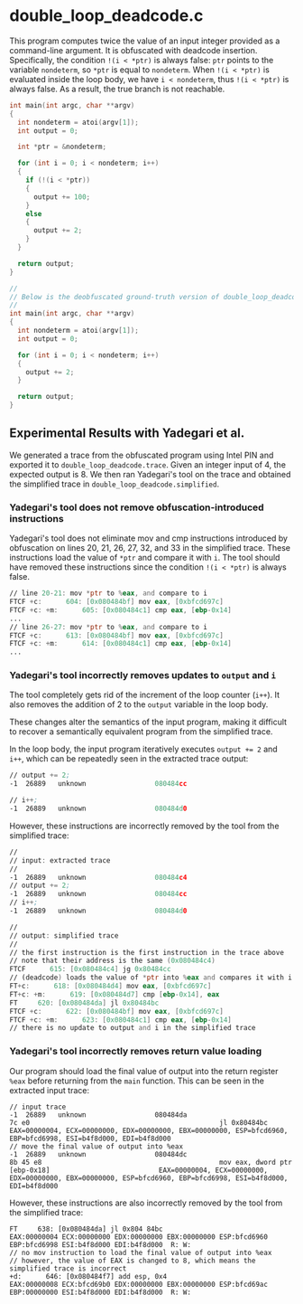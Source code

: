 # double_loop_deadcode.c

This program computes twice the value of an input integer provided as a command-line argument.
It is obfuscated with deadcode insertion. Specifically, the condition `!(i < *ptr)` is always
false: `ptr` points to the variable `nondeterm`, so `*ptr` is equal to `nondeterm`.
When `!(i < *ptr)` is evaluated inside the loop body, we have `i < nondeterm`, thus `!(i < *ptr)`
is always false. As a result, the true branch is not reachable.

```c
int main(int argc, char **argv)
{
  int nondeterm = atoi(argv[1]);
  int output = 0;

  int *ptr = &nondeterm;

  for (int i = 0; i < nondeterm; i++)
  {
    if (!(i < *ptr))
    {
      output += 100;
    }
    else
    {
      output += 2;
    }
  }

  return output;
}

//
// Below is the deobfuscated ground-truth version of double_loop_deadcode.c:
//
int main(int argc, char **argv)
{
  int nondeterm = atoi(argv[1]);
  int output = 0;

  for (int i = 0; i < nondeterm; i++)
  {
    output += 2;
  }

  return output;
}
```

## Experimental Results with Yadegari et al.

We generated a trace from the obfuscated program using Intel PIN and exported it to `double_loop_deadcode.trace`.
Given an integer input of 4, the expected output is 8.
We then ran Yadegari's tool on the trace and obtained the simplified trace in `double_loop_deadcode.simplified`.


### Yadegari's tool does not remove obfuscation-introduced instructions

Yadegari's tool does not eliminate mov and cmp instructions introduced by obfuscation
on lines 20, 21, 26, 27, 32, and 33 in the simplified trace. These instructions load the value
of `*ptr` and compare it with `i`. The tool should have removed these instructions since the
condition `!(i < *ptr)` is always false.

```asm
// line 20-21: mov *ptr to %eax, and compare to i
FTCF +c:      604: [0x080484bf] mov eax, [0xbfcd697c]                                                                      EAX:bfcd697c ECX:00000000 EDX:00000000 EBX:00000000 ESP:bfcd6960 EBP:bfcd6998 ESI:b4f8d000 EDI:b4f8d000  R: 0xbfcd697c--0xbfcd697f; W: 
FTCF +c: +m:      605: [0x080484c1] cmp eax, [ebp-0x14]                                                                        EAX:00000004 ECX:00000000 EDX:00000000 EBX:00000000 ESP:bfcd6960 EBP:bfcd6998 ESI:b4f8d000 EDI:b4f8d000  R: W: 
...
// line 26-27: mov *ptr to %eax, and compare to i
FTCF +c:      613: [0x080484bf] mov eax, [0xbfcd697c]                                                                      EAX:bfcd697c ECX:00000000 EDX:00000000 EBX:00000000 ESP:bfcd6960 EBP:bfcd6998 ESI:b4f8d000 EDI:b4f8d000  R: 0xbfcd697c--0xbfcd697f; W: 
FTCF +c: +m:      614: [0x080484c1] cmp eax, [ebp-0x14]                                                                        EAX:00000004 ECX:00000000 EDX:00000000 EBX:00000000 ESP:bfcd6960 EBP:bfcd6998 ESI:b4f8d000 EDI:b4f8d000  R: W: 
...
```


### Yadegari's tool incorrectly removes updates to `output` and `i`

The tool completely gets rid of the increment of the loop counter (`i++`).
It also removes the addition of 2 to the `output` variable in the loop body.

These changes alter the semantics of the input program, making it difficult
to recover a semantically equivalent program from the simplified trace.


In the loop body, the input program iteratively executes `output += 2` and `i++`,
which can be repeatedly seen in the extracted trace output:
```asm
// output += 2;
-1	26889	unknown             	080484cc	                                        	83 45 e8 02                                       	add dword ptr [ebp-0x18], 0x2                     		EAX=00000004, ECX=00000000, EDX=00000000, EBX=00000000, ESP=bfcd6960, EBP=bfcd6998, ESI=b4f8d000, EDI=b4f8d000

// i++;
-1	26889	unknown             	080484d0	                                        	83 45 ec 01                                       	add dword ptr [ebp-0x14], 0x1                     		EAX=00000004, ECX=00000000, EDX=00000000, EBX=00000000, ESP=bfcd6960, EBP=bfcd6998, ESI=b4f8d000, EDI=b4f8d000
```

However, these instructions are incorrectly removed by the tool from the simplified trace:

```asm
//
// input: extracted trace
//
-1	26889	unknown             	080484c4	                                        	7f 06                                             	jnle 0x80484cc                                    		EAX=00000004, ECX=00000000, EDX=00000000, EBX=00000000, ESP=bfcd6960, EBP=bfcd6998, ESI=b4f8d000, EDI=b4f8d000
// output += 2;
-1	26889	unknown             	080484cc	                                        	83 45 e8 02                                       	add dword ptr [ebp-0x18], 0x2                     		EAX=00000004, ECX=00000000, EDX=00000000, EBX=00000000, ESP=bfcd6960, EBP=bfcd6998, ESI=b4f8d000, EDI=b4f8d000
// i++;
-1	26889	unknown             	080484d0	                                        	83 45 ec 01                                       	add dword ptr [ebp-0x14], 0x1                     		EAX=00000004, ECX=00000000, EDX=00000000, EBX=00000000, ESP=bfcd6960, EBP=bfcd6998, ESI=b4f8d000, EDI=b4f8d000// output: simplified trace

//
// output: simplified trace
//
// the first instruction is the first instruction in the trace above
// note that their address is the same (0x080484c4)
FTCF      615: [0x080484c4] jg 0x80484cc                                                                               EAX:00000004 ECX:00000000 EDX:00000000 EBX:00000000 ESP:bfcd6960 EBP:bfcd6998 ESI:b4f8d000 EDI:b4f8d000  R: W: 
// (deadcode) loads the value of *ptr into %eax and compares it with i
FT+c:      618: [0x080484d4] mov eax, [0xbfcd697c]                                                                      EAX:00000004 ECX:00000000 EDX:00000000 EBX:00000000 ESP:bfcd6960 EBP:bfcd6998 ESI:b4f8d000 EDI:b4f8d000  R: 0xbfcd697c--0xbfcd697f; W: 
FT+c: +m:      619: [0x080484d7] cmp [ebp-0x14], eax                                                                        EAX:00000004 ECX:00000000 EDX:00000000 EBX:00000000 ESP:bfcd6960 EBP:bfcd6998 ESI:b4f8d000 EDI:b4f8d000  R: W: 
FT     620: [0x080484da] jl 0x80484bc                                                                               EAX:00000004 ECX:00000000 EDX:00000000 EBX:00000000 ESP:bfcd6960 EBP:bfcd6998 ESI:b4f8d000 EDI:b4f8d000  R: W: 
FTCF +c:      622: [0x080484bf] mov eax, [0xbfcd697c]                                                                      EAX:bfcd697c ECX:00000000 EDX:00000000 EBX:00000000 ESP:bfcd6960 EBP:bfcd6998 ESI:b4f8d000 EDI:b4f8d000  R: 0xbfcd697c--0xbfcd697f; W: 
FTCF +c: +m:      623: [0x080484c1] cmp eax, [ebp-0x14]                                                                        EAX:00000004 ECX:00000000 EDX:00000000 EBX:00000000 ESP:bfcd6960 EBP:bfcd6998 ESI:b4f8d000 EDI:b4f8d000  R: W: 
// there is no update to output and i in the simplified trace
```

### Yadegari's tool incorrectly removes return value loading

Our program should load the final value of output into the return register `%eax`
before returning from the `main` function. This can be seen in the extracted input
trace:

```
// input trace
-1	26889	unknown             	080484da	                                        	7c e0                                             	jl 0x80484bc                                      		EAX=00000004, ECX=00000000, EDX=00000000, EBX=00000000, ESP=bfcd6960, EBP=bfcd6998, ESI=b4f8d000, EDI=b4f8d000
// move the final value of output into %eax
-1	26889	unknown             	080484dc	                                        	8b 45 e8                                          	mov eax, dword ptr [ebp-0x18]                     		EAX=00000004, ECX=00000000, EDX=00000000, EBX=00000000, ESP=bfcd6960, EBP=bfcd6998, ESI=b4f8d000, EDI=b4f8d000
```

However, these instructions are also incorrectly removed by the tool from the simplified trace:

```
FT     638: [0x080484da] jl 0x804 84bc                                                                               EAX:00000004 ECX:00000000 EDX:00000000 EBX:00000000 ESP:bfcd6960 EBP:bfcd6998 ESI:b4f8d000 EDI:b4f8d000  R: W: 
// no mov instruction to load the final value of output into %eax
// however, the value of EAX is changed to 8, which means the simplified trace is incorrect
+d:      646: [0x080484f7] add esp, 0x4                                                                               EAX:00000008 ECX:bfcd69b0 EDX:00000000 EBX:00000000 ESP:bfcd69ac EBP:00000000 ESI:b4f8d000 EDI:b4f8d000  R: W: 
```
